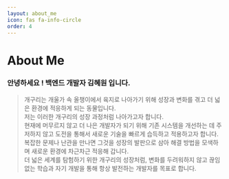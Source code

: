 ```yaml
---
layout: about_me
icon: fas fa-info-circle
order: 4
---
```

# About Me

### **안녕하세요 ! 백엔드 개발자 김혜원 입니다.**
> 개구리는 개울가 속 올챙이에서 육지로 나아가기 위해 성장과 변화를 겪고 더 넓은 환경에 적응하게 되는 동물입니다. <br>
> 저는 이러한 개구리의 성장 과정처럼 나아가고자 합니다.<br>
> 현재에 머무르지 않고 더 나은 개발자가 되기 위해 기존 시스템을 개선하는 데 주저하지 않고 도전을 통해서 새로운 기술을 빠르게 습득하고 적용하고자 합니다.<br> 
> 복잡한 문제나 난관을 만나면 그것을 성장의 발판으로 삼아 해결 방법을 모색하며 새로운 환경에 차근차근 적응해 갑니다. <br>
> 더 넓은 세계를 탐험하기 위한 개구리의 성장처럼, 변화를 두려워하지 않고 끊임없는 학습과 자기 개발을 통해 항상 발전하는 개발자를 목표로 합니다.


<br/><br/>

